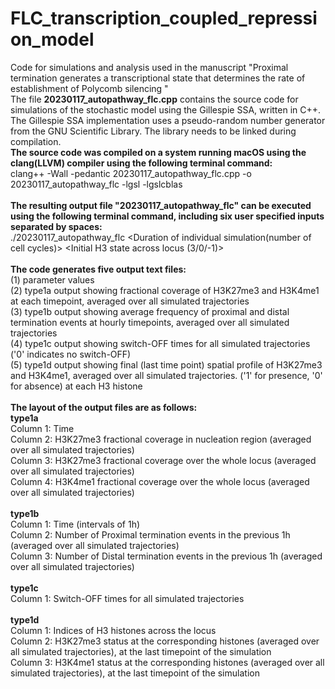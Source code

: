 # FLC_transcription_coupled_repression_model <br>
Code for simulations and analysis used in the manuscript "Proximal termination generates a transcriptional state that determines the rate of establishment of Polycomb silencing "<br>
The file **20230117_autopathway_flc.cpp** contains the source code for simulations of the stochastic model using the Gillespie SSA, written in C++.
The Gillespie SSA implementation uses a pseudo-random number generator from the GNU Scientific Library. The library needs to be linked during compilation.<br>
**The source code was compiled on a system running macOS using the clang(LLVM) compiler using the following terminal command:**<br>
clang++ -Wall -pedantic 20230117_autopathway_flc.cpp -o 20230117_autopathway_flc  -lgsl -lgslcblas<br>
<br>
**The resulting output file "20230117_autopathway_flc" can be executed using the following terminal command, including six user specified inputs separated by spaces:**<br>
./20230117_autopathway_flc <Number of simulated trajectories>  <Duration of individual simulation(number of cell cycles)> <FCA parameter> <FLD mediated demethylation probability per histone per proximal termination event> <Initial H3 state across locus (3/0/-1)> <Name tag for ouput files> <br>
<br>
**The code generates five output text files:** <br>
(1) parameter values <br>
(2) type1a output showing fractional coverage of H3K27me3 and H3K4me1 at each timepoint, averaged over all simulated trajectories <br>
(3) type1b output showing average frequency of proximal and distal termination events at hourly timepoints, averaged over all simulated trajectories <br>
(4) type1c output showing switch-OFF times for all simulated trajectories ('0' indicates no switch-OFF) <br>
(5) type1d output showing final (last time point) spatial profile of H3K27me3 and H3K4me1, averaged over all simulated trajectories. ('1' for presence, '0' for absence) at each H3 histone <br>
<br>
**The layout of the output files are as follows:**<br>
**type1a**<br>
Column 1: Time  <br>
Column 2: H3K27me3 fractional coverage in nucleation region (averaged over all simulated trajectories) <br>
Column 3: H3K27me3 fractional coverage over the whole locus (averaged over all simulated trajectories) <br>
Column 4: H3K4me1 fractional coverage over the whole locus (averaged over all simulated trajectories) <br>
<br>
**type1b** <br>
Column 1: Time (intervals of 1h) <br>
Column 2: Number of Proximal termination events in the previous 1h (averaged over all simulated trajectories) <br>
Column 3: Number of Distal termination events in the previous 1h (averaged over all simulated trajectories) <br>
<br>
**type1c** <br>
Column 1: Switch-OFF times for all simulated trajectories <br>
<br>
**type1d** <br>
Column 1: Indices of H3 histones across the locus <br>
Column 2: H3K27me3 status at the corresponding histones (averaged over all simulated trajectories), at the last timepoint of the simulation <br>
Column 3: H3K4me1 status at the corresponding histones (averaged over all simulated trajectories), at the last timepoint of the simulation <br>
<br>

